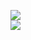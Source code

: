 [![](https://img.shields.io/badge/Made%20With-Github%20Spray-lightgrey.svg?style=for-the-badge&logo=github)](https://github.com/Annihil/github-spray#32533)  
[![](https://i.imgur.com/2DrTn0Z.gif)](https://github.com/Annihil/github-spray)